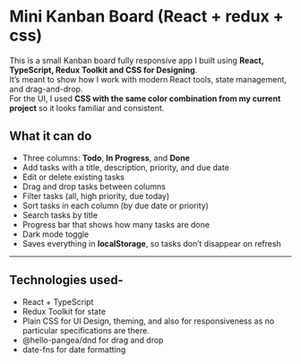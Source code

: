# Mini Kanban Board (React + redux + css)

This is a small Kanban board fully responsive app I built using **React, TypeScript, Redux Toolkit and CSS for Designing**.  
It’s meant to show how I work with modern React tools, state management, and drag-and-drop.  
For the UI, I used **CSS with the same color combination from my current project** so it looks familiar and consistent.

## What it can do

- Three columns: **Todo**, **In Progress**, and **Done**
- Add tasks with a title, description, priority, and due date
- Edit or delete existing tasks
- Drag and drop tasks between columns
- Filter tasks (all, high priority, due today)
- Sort tasks in each column (by due date or priority)
- Search tasks by title
- Progress bar that shows how many tasks are done
- Dark mode toggle
- Saves everything in **localStorage**, so tasks don’t disappear on refresh

---

## Technologies used-

- React + TypeScript
- Redux Toolkit for state
- Plain CSS for UI Design, theming, and also for responsiveness as no particular specifications are there.
- @hello-pangea/dnd for drag and drop
- date-fns for date formatting
